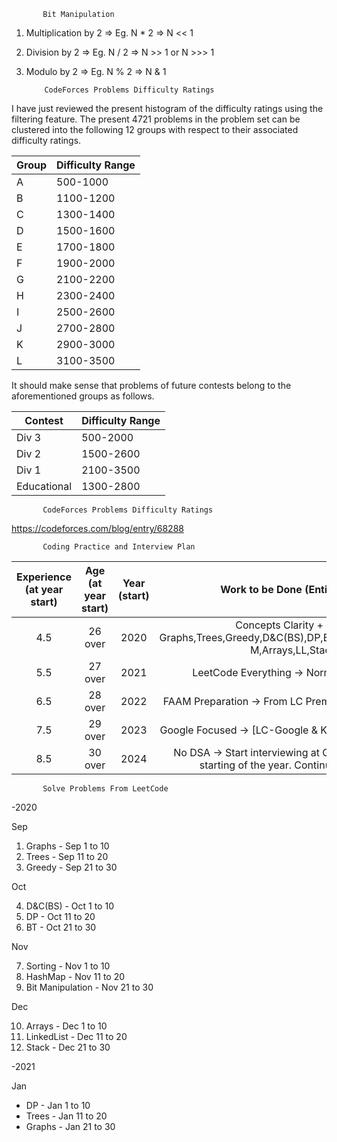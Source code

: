            Bit Manipulation
1. Multiplication by 2 => Eg. N * 2 => N << 1
2. Division by 2 => Eg. N / 2 => N >> 1 or N >>> 1
3. Modulo by 2 => Eg. N % 2 => N & 1

           CodeForces Problems Difficulty Ratings

I have just reviewed the present histogram of the difficulty ratings using the filtering feature. The present 4721 problems in the problem set can be clustered into the following 12 groups with respect to their associated difficulty ratings.

| Group | Difficulty Range |
|-------|------------------|
| A     | 500-1000         |
| B     | 1100-1200        |
| C     | 1300-1400        |
| D     | 1500-1600        |
| E     | 1700-1800        |
| F     | 1900-2000        |
| G     | 2100-2200        |
| H     | 2300-2400        |
| I     | 2500-2600        |
| J     | 2700-2800        |
| K     | 2900-3000        |
| L     | 3100-3500        |

It should make sense that problems of future contests belong to the aforementioned groups as follows.

| Contest     | Difficulty Range |
|-------------|------------------|
| Div 3       | 500-2000         |
| Div 2       | 1500-2600        |
| Div 1       | 2100-3500        |
| Educational | 1300-2800        |

           CodeForces Problems Difficulty Ratings
https://codeforces.com/blog/entry/68288
           
           Coding Practice and Interview Plan
           
| Experience (at year start) | Age (at year start) | Year (start) |                                  Work to be Done (Entire Year)                                 |    Interviewing (at year start)   |
|:--------------------------:|:-------------------:|:------------:|:----------------------------------------------------------------------------------------------:|:---------------------------------:|
| 4.5                        | 26 over             | 2020         | Concepts Clarity + LC -> Graphs,Trees,Greedy,D&C(BS),DP,BT,Sort,HashMap,Bit-M,Arrays,LL,Stack  |                                   |
| 5.5                        | 27 over             | 2021         | LeetCode Everything -> Normal + Premium                                                        | Freshworks(Feb)/Walmart(Apr)      |
| 6.5                        | 28 over             | 2022         | FAAM Preparation -> From LC Premium(Interview Prep)                                            | Except FAAMG all others (Top 100) |
| 7.5                        | 29 over             | 2023         | Google Focused -> [LC-Google & KickStart Past Papers]                                          | Only FAAM                         |
| 8.5                        | 30 over             | 2024         | No DSA -> Start interviewing at Google -> From the starting of the year. Continue Practicing   | Only G                            |
           Solve Problems From LeetCode
-2020

Sep

1. Graphs - Sep 1 to 10
2. Trees - Sep 11 to 20
3. Greedy - Sep 21 to 30

Oct

4. D&C(BS) - Oct 1 to 10
5. DP - Oct 11 to 20
6. BT - Oct 21 to 30

Nov

7. Sorting - Nov 1 to 10
8. HashMap - Nov 11 to 20
9. Bit Manipulation - Nov 21 to 30

Dec

10. Arrays - Dec 1 to 10
11. LinkedList - Dec 11 to 20
12. Stack - Dec 21 to 30

-2021

Jan

- DP - Jan 1 to 10
- Trees - Jan 11 to 20
- Graphs - Jan 21 to 30
